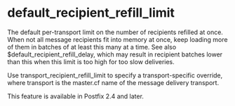 # default_recipient_refill_limit 


The default per-transport limit on the number of recipients refilled at
once.  When not all message recipients fit into memory at once, keep
loading more of them in batches of at least this many at a time.  See also
$default_recipient_refill_delay, which may result in recipient batches
lower than this when this limit is too high for too slow deliveries.


 Use transport_recipient_refill_limit to specify a
transport-specific override, where transport is the master.cf
name of the message delivery transport.


 This feature is available in Postfix 2.4 and later. 


